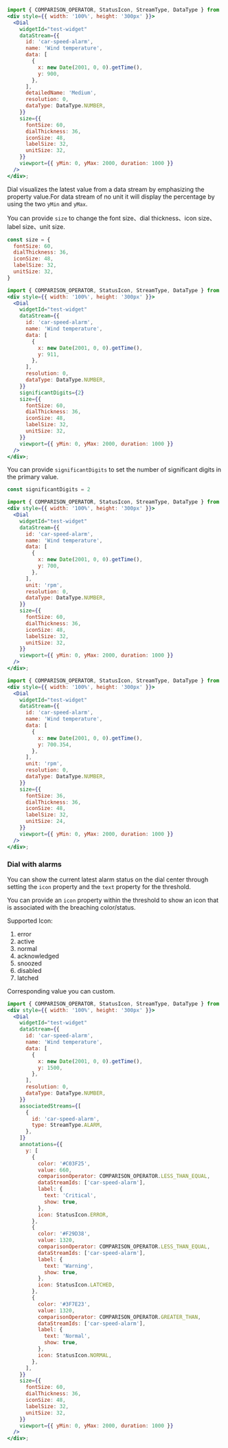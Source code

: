 ```jsx
import { COMPARISON_OPERATOR, StatusIcon, StreamType, DataType } from '@synchro-charts/core';
<div style={{ width: '100%', height: '300px' }}>
  <Dial
    widgetId="test-widget"
    dataStream={{
      id: 'car-speed-alarm',
      name: 'Wind temperature',
      data: [
        {
          x: new Date(2001, 0, 0).getTime(),
          y: 900,
        },
      ],
      detailedName: 'Medium',
      resolution: 0,
      dataType: DataType.NUMBER,
    }}
    size={{
      fontSize: 60,
      dialThickness: 36,
      iconSize: 48,
      labelSize: 32,
      unitSize: 32,
    }}  
    viewport={{ yMin: 0, yMax: 2000, duration: 1000 }}
  />
</div>;
```
Dial visualizes the latest value from a data stream by emphasizing the property value.For data stream of no unit it will display the percentage by using the two `yMin` and `yMax`.

You can provide `size` to change the font size、dial thickness、icon size、label size、unit size.
```jsx static
const size = {
  fontSize: 60,
  dialThickness: 36,
  iconSize: 48,
  labelSize: 32,
  unitSize: 32,
}
```

```jsx
import { COMPARISON_OPERATOR, StatusIcon, StreamType, DataType } from '@synchro-charts/core';
<div style={{ width: '100%', height: '300px' }}>
  <Dial
    widgetId="test-widget"
    dataStream={{
      id: 'car-speed-alarm',
      name: 'Wind temperature',
      data: [
        {
          x: new Date(2001, 0, 0).getTime(),
          y: 911,
        },
      ],
      resolution: 0,
      dataType: DataType.NUMBER,
    }}
    significantDigits={2}
    size={{
      fontSize: 60,
      dialThickness: 36,
      iconSize: 48,
      labelSize: 32,
      unitSize: 32,
    }}  
    viewport={{ yMin: 0, yMax: 2000, duration: 1000 }}
  />
</div>;
```
You can provide `significantDigits` to set the number of significant digits in the primary value.
```jsx static
const significantDigits = 2
```



```jsx
import { COMPARISON_OPERATOR, StatusIcon, StreamType, DataType } from '@synchro-charts/core';
<div style={{ width: '100%', height: '300px' }}>
  <Dial
    widgetId="test-widget"
    dataStream={{
      id: 'car-speed-alarm',
      name: 'Wind temperature',
      data: [
        {
          x: new Date(2001, 0, 0).getTime(),
          y: 700,
        },
      ],
      unit: 'rpm',
      resolution: 0,
      dataType: DataType.NUMBER,
    }}
    size={{
      fontSize: 60,
      dialThickness: 36,
      iconSize: 48,
      labelSize: 32,
      unitSize: 32,
    }} 
    viewport={{ yMin: 0, yMax: 2000, duration: 1000 }}
  />
</div>;
```

```jsx
import { COMPARISON_OPERATOR, StatusIcon, StreamType, DataType } from '@synchro-charts/core';
<div style={{ width: '100%', height: '300px' }}>
  <Dial
    widgetId="test-widget"
    dataStream={{
      id: 'car-speed-alarm',
      name: 'Wind temperature',
      data: [
        {
          x: new Date(2001, 0, 0).getTime(),
          y: 700.354,
        },
      ],
      unit: 'rpm',
      resolution: 0,
      dataType: DataType.NUMBER,
    }}
    size={{
      fontSize: 36,
      dialThickness: 36,
      iconSize: 48,
      labelSize: 32,
      unitSize: 24,
    }} 
    viewport={{ yMin: 0, yMax: 2000, duration: 1000 }}
  />
</div>;
```

### Dial with alarms

You can show the current latest alarm status on the dial center through setting the `icon` property and the `text` property for the threshold.

You can provide an `icon` property within the threshold to show an icon that is associated with the breaching color/status.

Supported Icon:

1. error
2. active
3. normal
4. acknowledged
5. snoozed
6. disabled
7. latched

Corresponding value you can custom.

```jsx
import { COMPARISON_OPERATOR, StatusIcon, StreamType, DataType } from '@synchro-charts/core';
<div style={{ width: '100%', height: '300px' }}>
  <Dial
    widgetId="test-widget"
    dataStream={{
      id: 'car-speed-alarm',
      name: 'Wind temperature',
      data: [
        {
          x: new Date(2001, 0, 0).getTime(),
          y: 1500,
        },
      ],
      resolution: 0,
      dataType: DataType.NUMBER,
    }}
    associatedStreams={[
      {
        id: 'car-speed-alarm',
        type: StreamType.ALARM,
      },
    ]}
    annotations={{
      y: [
        {
          color: '#C03F25',
          value: 660,
          comparisonOperator: COMPARISON_OPERATOR.LESS_THAN_EQUAL,
          dataStreamIds: ['car-speed-alarm'],
          label: {
            text: 'Critical',
            show: true,
          },
          icon: StatusIcon.ERROR,
        },
        {
          color: '#F29D38',
          value: 1320,
          comparisonOperator: COMPARISON_OPERATOR.LESS_THAN_EQUAL,
          dataStreamIds: ['car-speed-alarm'],
          label: {
            text: 'Warning',
            show: true,
          },
          icon: StatusIcon.LATCHED,
        },
        {
          color: '#3F7E23',
          value: 1320,
          comparisonOperator: COMPARISON_OPERATOR.GREATER_THAN,
          dataStreamIds: ['car-speed-alarm'],
          label: {
            text: 'Normal',
            show: true,
          },
          icon: StatusIcon.NORMAL,
        },
      ],
    }}
    size={{
      fontSize: 60,
      dialThickness: 36,
      iconSize: 48,
      labelSize: 32,
      unitSize: 32,
    }} 
    viewport={{ yMin: 0, yMax: 2000, duration: 1000 }}
  />
</div>;
```
